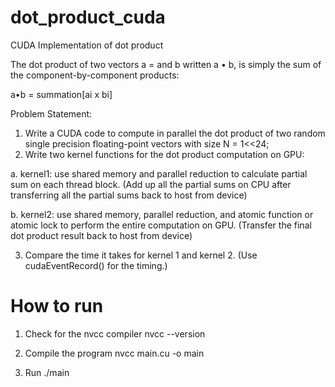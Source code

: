 # dot_product_cuda
CUDA Implementation of dot product

The dot product of two vectors a = and b written a • b, is simply the sum of the component-by-component products:

a•b = summation[ai x bi]


Problem Statement:
1. Write a CUDA code to compute in parallel the dot product of two random single precision floating-point vectors with size N = 1<<24;
2. Write two kernel functions for the dot product computation on GPU:

 a. kernel1: use shared memory and parallel reduction to calculate partial sum on each thread block. (Add up all the partial sums on CPU after transferring all the partial sums back to host from device)

 b. kernel2: use shared memory, parallel reduction, and atomic function or atomic lock to perform the entire computation on GPU. (Transfer the final dot product result back to host from device)

3. Compare the time it takes for kernel 1 and kernel 2. (Use cudaEventRecord() for the timing.)

# How to run
1. Check for the nvcc compiler
   nvcc --version
   
2. Compile the program
   nvcc main.cu -o main
  
3. Run
  ./main
